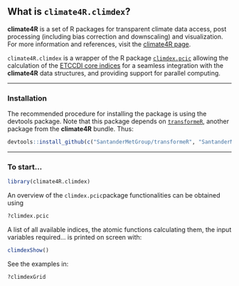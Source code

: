 ## What is `climate4R.climdex`?

**climate4R** is a set of R packages for transparent climate data access, post processing (including bias correction and downscaling) and visualization. For more information and references, visit the [climate4R page](http://www.meteo.unican.es/climate4r).

`climate4R.climdex` is a wrapper of the R package [`climdex.pcic`](https://github.com/pacificclimate/climdex.pcic) allowing the calculation of the [ETCCDI core indices](http://etccdi.pacificclimate.org/list_27_indices.shtml) for a seamless integration with the **climate4R** data structures, and providing support for parallel computing.


****

### Installation

The recommended procedure for installing the package is using the devtools package. Note that this package depends on [`transformeR`](https://github.com/SantanderMetGroup/transformeR), another package from the **climate4R** bundle. Thus:

```R
devtools::install_github(c("SantanderMetGroup/transformeR", "SantanderMetGroup/climate4R.climdex"))
```

**** 

### To start...

```R
library(climate4R.climdex)
```

An overview of the `climdex.pcic`package functionalities can be obtained using

```R
?climdex.pcic
```

A list of all available indices, the atomic functions calculating them, the input variables required... is printed on screen with:

```R
climdexShow()
```

See the examples in: 

```R
?climdexGrid
``` 

